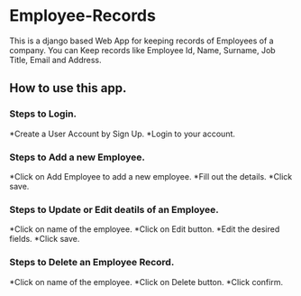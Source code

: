 # Employee-Records
This is a django based Web App for keeping records of Employees of a company.
You can Keep records like Employee Id, Name, Surname, Job Title, Email and Address.

## How to use this app.

### Steps to Login.
*Create a User Account by Sign Up.
*Login to your account.

### Steps to Add a new Employee.
*Click on Add Employee to add a new employee.
*Fill out the details.
*Click save.

### Steps to Update or Edit deatils of an Employee.
*Click on name of the employee.
*Click on Edit button.
*Edit the desired fields.
*Click save.

### Steps to Delete an Employee Record.
*Click on name of the employee.
*Click on Delete button.
*Click confirm.
